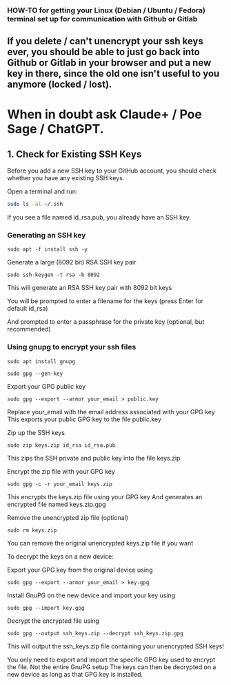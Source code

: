 ### HOW-TO for getting your Linux (Debian / Ubuntu / Fedora) terminal set up for communication with Github or Gitlab
## If you delete / can't unencrypt your ssh keys ever, you should be able to just go back into Github or Gitlab in your browser and put a new key in there, since the old one isn't useful to you anymore (locked / lost).
# When in doubt ask Claude+ / Poe Sage / ChatGPT.


## 1. Check for Existing SSH Keys      

Before you add a new SSH key to your GitHub account, you should check whether you have any existing SSH keys.      

Open a terminal and run:

```bash 
sudo ls -al ~/.ssh   
```

If you see a file named id_rsa.pub, you already have an SSH key.

### Generating an SSH key 

```
sudo apt -f install ssh -y
``` 

Generate a large (8092 bit) RSA SSH key pair

```
sudo ssh-keygen -t rsa -b 8092
```

This will generate an RSA SSH key pair with 8092 bit keys

You will be prompted to enter a filename for the keys (press Enter for default id_rsa)

And prompted to enter a passphrase for the private key (optional, but recommended)

### Using gnupg to encrypt your ssh files

```
sudo apt install gnupg
```

```
sudo gpg --gen-key
```

Export your GPG public key

```
sudo gpg --export --armor your_email > public.key
```

Replace your_email with the email address associated with your GPG key
This exports your public GPG key to the file public.key

Zip up the SSH keys

```
sudo zip keys.zip id_rsa id_rsa.pub
```

This zips the SSH private and public key into the file keys.zip

Encrypt the zip file with your GPG key

```
sudo gpg -c -r your_email keys.zip
```

This encrypts the keys.zip file using your GPG key
And generates an encrypted file named keys.zip.gpg

Remove the unencrypted zip file (optional)

```
sudo rm keys.zip
```

You can remove the original unencrypted keys.zip file if you want

To decrypt the keys on a new device:

Export your GPG key from the original device using 

```
sudo gpg --export --armor your_email > key.gpg
```

Install GnuPG on the new device and import your key using 

```
sudo gpg --import key.gpg
```

Decrypt the encrypted file using 

``` 
sudo gpg --output ssh_keys.zip --decrypt ssh_keys.zip.gpg
```

This will output the ssh_keys.zip file containing your unencrypted SSH keys!

You only need to export and import the specific GPG key used to encrypt the file. Not the entire GnuPG setup
The keys can then be decrypted on a new device as long as that GPG key is installed.

